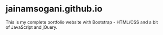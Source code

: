 # jainamsogani.github.io
This is my complete portfolio website with Bootstrap - HTML/CSS and a bit of JavaScript and jQuery.
